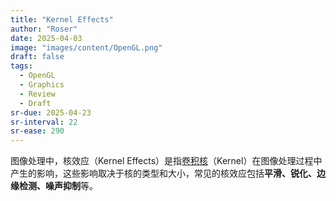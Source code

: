 ```yaml
---
title: "Kernel Effects"
author: "Roser"
date: 2025-04-03
image: "images/content/OpenGL.png"
draft: false
tags:
  - OpenGL
  - Graphics
  - Review
  - Draft
sr-due: 2025-04-23
sr-interval: 22
sr-ease: 290
---
```

图像处理中，核效应（Kernel Effects）是指[卷积核](../../Graphics/卷积)（Kernel）在图像处理过程中产生的影响，这些影响取决于核的类型和大小，常见的核效应包括**平滑、锐化、边缘检测、噪声抑制**等。

